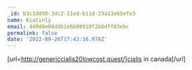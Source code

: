 ```yaml
---
_id: b3c1dd90-3dc2-11ed-b11d-23a13e65efe3
name: Kiatinly
email: 440d8e08ddb1e6b08910f2b8dff03ebc
permalink: false
date: '2022-09-26T17:43:16.976Z'
---
```

[url=http://genericcialis20lowcost.quest/]cialis in canada[/url]
